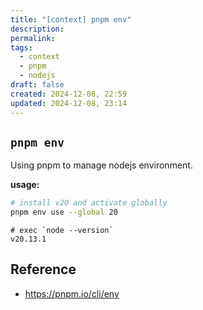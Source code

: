 ```yaml
---
title: "[context] pnpm env"
description: 
permalink: 
tags:
  - context
  - pnpm
  - nodejs
draft: false
created: 2024-12-08, 22:59
updated: 2024-12-08, 23:14
---
```

## `pnpm env`

Using pnpm to manage nodejs environment.

**usage:**
```bash
# install v20 and activate globally
pnpm env use --global 20
```
```console
# exec `node --version`
v20.13.1
```

## Reference

- https://pnpm.io/cli/env
